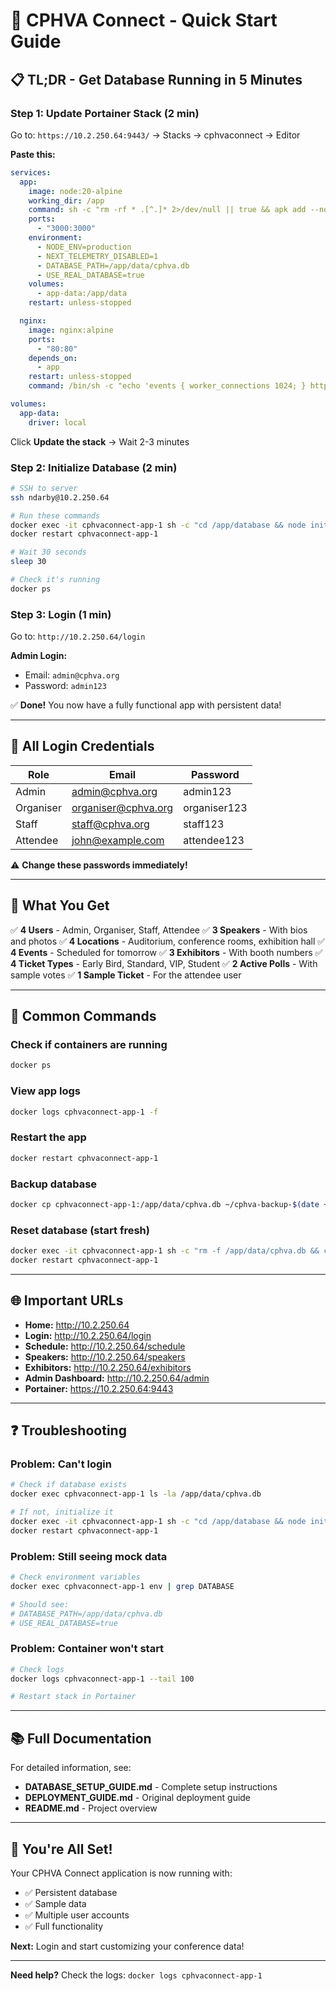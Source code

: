 # 🚀 CPHVA Connect - Quick Start Guide

## 📋 TL;DR - Get Database Running in 5 Minutes

### Step 1: Update Portainer Stack (2 min)

Go to: `https://10.2.250.64:9443/` → Stacks → cphvaconnect → Editor

**Paste this:**

```yaml
services:
  app:
    image: node:20-alpine
    working_dir: /app
    command: sh -c "rm -rf * .[^.]* 2>/dev/null || true && apk add --no-cache git python3 make g++ && git clone --depth 1 https://github.com/nathanjdarby/cphvaconnect.git . && npm ci --legacy-peer-deps && npm run build && npm start"
    ports:
      - "3000:3000"
    environment:
      - NODE_ENV=production
      - NEXT_TELEMETRY_DISABLED=1
      - DATABASE_PATH=/app/data/cphva.db
      - USE_REAL_DATABASE=true
    volumes:
      - app-data:/app/data
    restart: unless-stopped

  nginx:
    image: nginx:alpine
    ports:
      - "80:80"
    depends_on:
      - app
    restart: unless-stopped
    command: /bin/sh -c "echo 'events { worker_connections 1024; } http { upstream nextjs_upstream { server app:3000; } server { listen 80; server_name _; location / { proxy_pass http://nextjs_upstream; proxy_http_version 1.1; proxy_set_header Upgrade \$$http_upgrade; proxy_set_header Connection \"upgrade\"; proxy_set_header Host \$$host; proxy_set_header X-Real-IP \$$remote_addr; proxy_set_header X-Forwarded-For \$$proxy_add_x_forwarded_for; proxy_set_header X-Forwarded-Proto \$$scheme; proxy_cache_bypass \$$http_upgrade; } } }' > /etc/nginx/nginx.conf && nginx -g 'daemon off;'"

volumes:
  app-data:
    driver: local
```

Click **Update the stack** → Wait 2-3 minutes

### Step 2: Initialize Database (2 min)

```bash
# SSH to server
ssh ndarby@10.2.250.64

# Run these commands
docker exec -it cphvaconnect-app-1 sh -c "cd /app/database && node init-db.js"
docker restart cphvaconnect-app-1

# Wait 30 seconds
sleep 30

# Check it's running
docker ps
```

### Step 3: Login (1 min)

Go to: `http://10.2.250.64/login`

**Admin Login:**

- Email: `admin@cphva.org`
- Password: `admin123`

✅ **Done!** You now have a fully functional app with persistent data!

---

## 🔐 All Login Credentials

| Role      | Email               | Password     |
| --------- | ------------------- | ------------ |
| Admin     | admin@cphva.org     | admin123     |
| Organiser | organiser@cphva.org | organiser123 |
| Staff     | staff@cphva.org     | staff123     |
| Attendee  | john@example.com    | attendee123  |

⚠️ **Change these passwords immediately!**

---

## 🎯 What You Get

✅ **4 Users** - Admin, Organiser, Staff, Attendee
✅ **3 Speakers** - With bios and photos
✅ **4 Locations** - Auditorium, conference rooms, exhibition hall
✅ **4 Events** - Scheduled for tomorrow
✅ **3 Exhibitors** - With booth numbers
✅ **4 Ticket Types** - Early Bird, Standard, VIP, Student
✅ **2 Active Polls** - With sample votes
✅ **1 Sample Ticket** - For the attendee user

---

## 🔧 Common Commands

### Check if containers are running

```bash
docker ps
```

### View app logs

```bash
docker logs cphvaconnect-app-1 -f
```

### Restart the app

```bash
docker restart cphvaconnect-app-1
```

### Backup database

```bash
docker cp cphvaconnect-app-1:/app/data/cphva.db ~/cphva-backup-$(date +%Y%m%d).db
```

### Reset database (start fresh)

```bash
docker exec -it cphvaconnect-app-1 sh -c "rm -f /app/data/cphva.db && cd /app/database && node init-db.js"
docker restart cphvaconnect-app-1
```

---

## 🌐 Important URLs

- **Home:** http://10.2.250.64
- **Login:** http://10.2.250.64/login
- **Schedule:** http://10.2.250.64/schedule
- **Speakers:** http://10.2.250.64/speakers
- **Exhibitors:** http://10.2.250.64/exhibitors
- **Admin Dashboard:** http://10.2.250.64/admin
- **Portainer:** https://10.2.250.64:9443

---

## ❓ Troubleshooting

### Problem: Can't login

```bash
# Check if database exists
docker exec cphvaconnect-app-1 ls -la /app/data/cphva.db

# If not, initialize it
docker exec -it cphvaconnect-app-1 sh -c "cd /app/database && node init-db.js"
docker restart cphvaconnect-app-1
```

### Problem: Still seeing mock data

```bash
# Check environment variables
docker exec cphvaconnect-app-1 env | grep DATABASE

# Should see:
# DATABASE_PATH=/app/data/cphva.db
# USE_REAL_DATABASE=true
```

### Problem: Container won't start

```bash
# Check logs
docker logs cphvaconnect-app-1 --tail 100

# Restart stack in Portainer
```

---

## 📚 Full Documentation

For detailed information, see:

- **DATABASE_SETUP_GUIDE.md** - Complete setup instructions
- **DEPLOYMENT_GUIDE.md** - Original deployment guide
- **README.md** - Project overview

---

## 🎉 You're All Set!

Your CPHVA Connect application is now running with:

- ✅ Persistent database
- ✅ Sample data
- ✅ Multiple user accounts
- ✅ Full functionality

**Next:** Login and start customizing your conference data!

---

**Need help?** Check the logs: `docker logs cphvaconnect-app-1`
